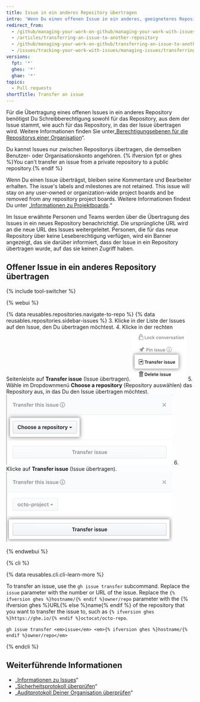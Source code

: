 ```yaml
---
title: Issue in ein anderes Repository übertragen
intro: 'Wenn Du einen offenen Issue in ein anderes, geeigneteres Repository verschieben möchtest, kannst Du ihn in das gewünschte Repository übertragen.'
redirect_from:
  - /github/managing-your-work-on-github/managing-your-work-with-issues-and-pull-requests/transferring-an-issue-to-another-repository
  - /articles/transferring-an-issue-to-another-repository
  - /github/managing-your-work-on-github/transferring-an-issue-to-another-repository
  - /issues/tracking-your-work-with-issues/managing-issues/transferring-an-issue-to-another-repository
versions:
  fpt: '*'
  ghes: '*'
  ghae: '*'
topics:
  - Pull requests
shortTitle: Transfer an issue
---
```


Für die Übertragung eines offenen Issues in ein anderes Repository benötigst Du Schreibberechtigung sowohl für das Repository, aus dem der Issue stammt, wie auch für das Repository, in das der Issue übertragen wird. Weitere Informationen finden Sie unter„[Berechtigungsebenen für die Repositorys einer Organisation](/articles/repository-permission-levels-for-an-organization)“.

Du kannst Issues nur zwischen Repositorys übertragen, die demselben Benutzer- oder Organisationskonto angehören. {% ifversion fpt or ghes %}You can't transfer an issue from a private repository to a public repository.{% endif %}

Wenn Du einen Issue überträgst, bleiben seine Kommentare und Bearbeiter erhalten. The issue's labels and milestones are not retained. This issue will stay on any user-owned or organization-wide project boards and be removed from any repository project boards. Weitere Informationen findest Du unter „[Informationen zu Projektboards](/articles/about-project-boards).“

Im Issue erwähnte Personen und Teams werden über die Übertragung des Issues in ein neues Repository benachrichtigt. Die ursprüngliche URL wird an die neue URL des Issues weitergeleitet. Personen, die für das neue Repository über keine Leseberechtigung verfügen, wird ein Banner angezeigt, das sie darüber informiert, dass der Issue in ein Repository übertragen wurde, auf das sie keinen Zugriff haben.

## Offener Issue in ein anderes Repository übertragen

{% include tool-switcher %}

{% webui %}

{% data reusables.repositories.navigate-to-repo %}
{% data reusables.repositories.sidebar-issues %}
3. Klicke in der Liste der Issues auf den Issue, den Du übertragen möchtest.
4. Klicke in der rechten Seitenleiste auf **Transfer issue** (Issue übertragen). ![Schaltfläche zum Übertragen eines Issues](/assets/images/help/repository/transfer-issue.png)
5. Wähle im Dropdownmenü **Choose a repository** (Repository auswählen) das Repository aus, in das Du den Issue übertragen möchtest. ![Auswahl eines Repositorys](/assets/images/help/repository/choose-a-repository.png)
6. Klicke auf **Transfer issue** (Issue übertragen). ![Schaltfläche „Transfer issue“ (Issue übertragen)](/assets/images/help/repository/transfer-issue-button.png)

{% endwebui %}

{% cli %}

{% data reusables.cli.cli-learn-more %}

To transfer an issue, use the `gh issue transfer` subcommand. Replace the `issue` parameter with the number or URL of the issue. Replace the `{% ifversion ghes %}hostname/{% endif %}owner/repo` parameter with the {% ifversion ghes %}URL{% else %}name{% endif %} of the repository that you want to transfer the issue to, such as `{% ifversion ghes %}https://ghe.io/{% endif %}octocat/octo-repo`.

```shell
gh issue transfer <em>issue</em> <em>{% ifversion ghes %}hostname/{% endif %}owner/repo</em>
```

{% endcli %}

## Weiterführende Informationen

- „[Informationen zu Issues](/articles/about-issues)“
- „[Sicherheitsprotokoll überprüfen](/articles/reviewing-your-security-log)“
- „[Auditprotokoll Deiner Organisation überprüfen](/articles/reviewing-the-audit-log-for-your-organization)“
